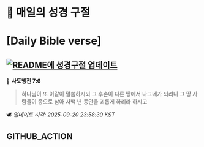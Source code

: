 # 🙏 매일의 성경 구절
# [Daily Bible verse]
## [![README에 성경구절 업데이트](https://github.com/DONGSUKA/first_test/actions/workflows/update-readme-bible.yml/badge.svg)](https://github.com/DONGSUKA/first_test/actions/workflows/update-readme-bible.yml)
<!-- START_BIBLE_VERSE -->
📖 **사도행전 7:6**
> 하나님이 또 이같이 말씀하시되 그 후손이 다른 땅에서 나그네가 되리니 그 땅 사람들이 종으로 삼아 사백 년 동안을 괴롭게 하리라 하시고

🕊️ _업데이트 시각: 2025-09-20 23:58:30 KST_
  <!-- END_BIBLE_VERSE -->
## GITHUB_ACTION
